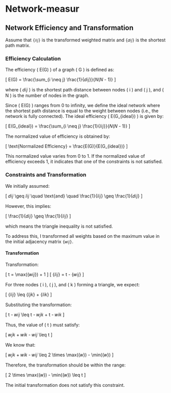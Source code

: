 # Network-measur

## Network Efficiency and Transformation

Assume that `{𝑙𝑖𝑗}` is the transformed weighted matrix and `{𝑑𝑖𝑗}` is the shortest path matrix.

### Efficiency Calculation

The efficiency \( E(G) \) of a graph \( G \) is defined as:

\[ E(G) = \frac{\sum_{i \neq j} \frac{1}{𝑑𝑖𝑗}}{𝑁(𝑁 - 1)} \]

where \( 𝑑𝑖𝑗 \) is the shortest path distance between nodes \( i \) and \( j \), and \( N \) is the number of nodes in the graph.

Since \( E(G) \) ranges from 0 to infinity, we define the ideal network where the shortest path distance is equal to the weight between nodes (i.e., the network is fully connected). The ideal efficiency \( E(G_{ideal}) \) is given by:

\[ E(G_{ideal}) = \frac{\sum_{i \neq j} \frac{1}{𝑙𝑖𝑗}}{𝑁(𝑁 - 1)} \]

The normalized value of efficiency is obtained by:

\[ \text{Normalized Efficiency} = \frac{E(G)}{E(G_{ideal})} \]

This normalized value varies from 0 to 1. If the normalized value of efficiency exceeds 1, it indicates that one of the constraints is not satisfied.

### Constraints and Transformation

We initially assumed:

\[ 𝑑𝑖𝑗 \geq 𝑙𝑖𝑗 \quad \text{and} \quad \frac{1}{𝑙𝑖𝑗} \geq \frac{1}{𝑑𝑖𝑗} \]

However, this implies:

\[ \frac{1}{𝑑𝑖𝑗} \geq \frac{1}{𝑙𝑖𝑗} \]

which means the triangle inequality is not satisfied.

To address this, I transformed all weights based on the maximum value in the initial adjacency matrix `{𝑤𝑖𝑗}`.

#### Transformation

Transformation: 

\[ t = \max({𝑤𝑖𝑗}) + 1 \]
\[ {𝑙𝑖𝑗} = t - {𝑤𝑖𝑗} \]

For three nodes \( i \), \( j \), and \( k \) forming a triangle, we expect:

\[ {𝑙𝑖𝑗} \leq {𝑙𝑗𝑘} + {𝑙𝑖𝑘} \]

Substituting the transformation:

\[ t - 𝑤𝑖𝑗 \leq t - 𝑤𝑗𝑘 + t - 𝑤𝑖𝑘 \]

Thus, the value of \( t \) must satisfy:

\[ 𝑤𝑗𝑘 + 𝑤𝑖𝑘 - 𝑤𝑖𝑗 \leq t \]

We know that:

\[ 𝑤𝑗𝑘 + 𝑤𝑖𝑘 - 𝑤𝑖𝑗 \leq 2 \times \max({𝑤}) - \min({𝑤}) \]

Therefore, the transformation should be within the range:

\[ 2 \times \max({𝑤}) - \min({𝑤}) \leq t \]

The initial transformation does not satisfy this constraint.
